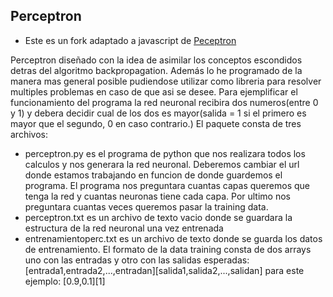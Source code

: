 ## Perceptron
* Este es un fork adaptado a javascript de [Peceptron](https://github.com/oscoidi/Perceptron)

Perceptron diseñado con la idea de asimilar los conceptos escondidos detras del algoritmo backpropagation. Además lo he programado de la manera mas general posible pudiendose utilizar como libreria  para resolver multiples problemas en caso de que asi se desee.
Para ejemplificar el funcionamiento del programa la red neuronal recibira dos numeros(entre 0 y 1) y debera decidir cual de los dos es mayor(salida = 1 si el primero es mayor que el segundo, 0 en caso contrario.)
El paquete consta de tres archivos:
  - perceptron.py es el programa de python que nos realizara todos los calculos y nos generara la red neuronal. Deberemos cambiar       el url donde estamos trabajando en funcion de donde guardemos el programa.
  El programa nos preguntara cuantas capas queremos que tenga la red y cuantas neuronas tiene cada capa. Por ultimo nos preguntara cuantas veces queremos pasar la training data.
  - perceptron.txt es un archivo de texto vacio donde se guardara la estructura de la red neuronal una vez entrenada
  - entrenamientoperc.txt es un archivo de texto donde se guarda los datos de entrenamiento. El formato de la data training consta de dos arrays uno con las entradas y otro con las salidas esperadas: [entrada1,entrada2,...,entradan][salida1,salida2,...,salidan]
  para este ejemplo: [0.9,0.1][1]
